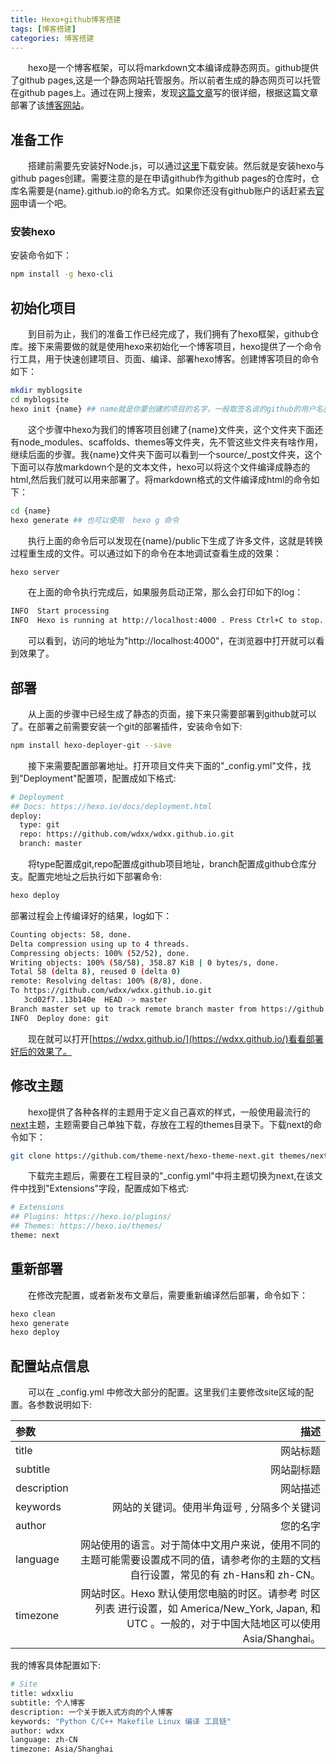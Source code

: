 ```yaml
---
title: Hexo+github博客搭建
tags: [博客搭建]
categories: 博客搭建
---
```

&emsp;&emsp;hexo是一个博客框架，可以将markdown文本编译成静态网页。github提供了github pages,这是一个静态网站托管服务。所以前者生成的静态网页可以托管在github pages上。通过在网上搜索，发现[这篇文章](https://cuiqingcai.com/7625.html)写的很详细，根据这篇文章部署了该[博客网站](https://wdxx.github.io/)。
<!--more-->

## 准备工作
&emsp;&emsp;搭建前需要先安装好Node.js，可以通过[这里](https://nodejs.org/zh-cn/download/)下载安装。然后就是安装hexo与github pages创建。需要注意的是在申请github作为github pages的仓库时，仓库名需要是{name}.github.io的命名方式。如果你还没有github账户的话赶紧去[官网](https://github.com/)申请一个吧。
### 安装hexo
安装命令如下：
```bash
npm install -g hexo-cli
```

## 初始化项目
&emsp;&emsp;到目前为止，我们的准备工作已经完成了，我们拥有了hexo框架，github仓库。接下来需要做的就是使用hexo来初始化一个博客项目，hexo提供了一个命令行工具，用于快速创建项目、页面、编译、部署hexo博客。创建博客项目的命令如下：
```bash
mkdir myblogsite
cd myblogsite
hexo init {name} ## name就是你要创建的项目的名字，一般取签名说的github的用户名就可以了。
```
&emsp;&emsp;这个步骤中hexo为我们的博客项目创建了{name}文件夹，这个文件夹下面还有node_modules、scaffolds、themes等文件夹，先不管这些文件夹有啥作用，继续后面的步骤。我{name}文件夹下面可以看到一个source/_post文件夹，这个下面可以存放markdown个是的文本文件，hexo可以将这个文件编译成静态的html,然后我们就可以用来部署了。将markdown格式的文件编译成html的命令如下：
```bash
cd {name}
hexo generate ## 也可以使用  hexo g 命令
```
&emsp;&emsp;执行上面的命令后可以发现在{name}/public下生成了许多文件，这就是转换过程重生成的文件。可以通过如下的命令在本地调试查看生成的效果：
```bash
hexo server
```
&emsp;&emsp;在上面的命令执行完成后，如果服务启动正常，那么会打印如下的log：
```bash
INFO  Start processing
INFO  Hexo is running at http://localhost:4000 . Press Ctrl+C to stop.
```
&emsp;&emsp;可以看到，访问的地址为"http://localhost:4000"，在浏览器中打开就可以看到效果了。

## 部署
&emsp;&emsp;从上面的步骤中已经生成了静态的页面，接下来只需要部署到github就可以了。在部署之前需要安装一个git的部署插件，安装命令如下:
```bash
npm install hexo-deployer-git --save
```
&emsp;&emsp;接下来需要配置部署地址。打开项目文件夹下面的"_config.yml"文件，找到"Deployment"配置项，配置成如下格式:
```bash
# Deployment
## Docs: https://hexo.io/docs/deployment.html
deploy:
  type: git
  repo: https://github.com/wdxx/wdxx.github.io.git
  branch: master
```
&emsp;&emsp;将type配置成git,repo配置成github项目地址，branch配置成github仓库分支。配置完地址之后执行如下部署命令:
```bash
hexo deploy
```
部署过程会上传编译好的结果，log如下：
```bash
Counting objects: 58, done.
Delta compression using up to 4 threads.
Compressing objects: 100% (52/52), done.
Writing objects: 100% (58/58), 358.87 KiB | 0 bytes/s, done.
Total 58 (delta 8), reused 0 (delta 0)
remote: Resolving deltas: 100% (8/8), done.
To https://github.com/wdxx/wdxx.github.io.git
   3cd02f7..13b140e  HEAD -> master
Branch master set up to track remote branch master from https://github.com/wdxx/wdxx.github.io.git.
INFO  Deploy done: git
```
&emsp;&emsp;现在就可以打开[https://wdxx.github.io/](https://wdxx.github.io/)看看部署好后的效果了。

## 修改主题
&emsp;&emsp;hexo提供了各种各样的主题用于定义自己喜欢的样式，一般使用最流行的[next](https://github.com/theme-next/hexo-theme-next/tree/v7.8.0)主题，主题需要自己单独下载，存放在工程的themes目录下。下载next的命令如下：
```bash
git clone https://github.com/theme-next/hexo-theme-next.git themes/next
```
&emsp;&emsp;下载完主题后，需要在工程目录的"_config.yml"中将主题切换为next,在该文件中找到"Extensions"字段，配置成如下格式:
```bash
# Extensions
## Plugins: https://hexo.io/plugins/
## Themes: https://hexo.io/themes/
theme: next
```

## 重新部署
&emsp;&emsp;在修改完配置，或者新发布文章后，需要重新编译然后部署，命令如下：
```bash
hexo clean
hexo generate
hexo deploy
```

## 配置站点信息
&emsp;&emsp;可以在 _config.yml 中修改大部分的配置。这里我们主要修改site区域的配置。各参数说明如下:  

| 参数         | 描述     |
| :-------     | --------: |
| title        | 网站标题  |
| subtitle     | 网站副标题    |
| description  | 网站描述     |
| keywords     | 网站的关键词。使用半角逗号 , 分隔多个关键词 |
| author       | 您的名字 |
| language     | 网站使用的语言。对于简体中文用户来说，使用不同的主题可能需要设置成不同的值，请参考你的主题的文档自行设置，常见的有 zh-Hans和 zh-CN。|
| timezone     | 网站时区。Hexo 默认使用您电脑的时区。请参考 时区列表 进行设置，如 America/New_York, Japan, 和 UTC 。一般的，对于中国大陆地区可以使用 Asia/Shanghai。|

我的博客具体配置如下:
```bash
# Site
title: wdxxliu
subtitle: 个人博客
description: 一个关于嵌入式方向的个人博客
keywords: "Python C/C++ Makefile Linux 编译 工具链"
author: wdxx
language: zh-CN
timezone: Asia/Shanghai
```



